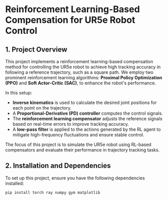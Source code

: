 # **Reinforcement Learning-Based Compensation for UR5e Robot Control**

## **1. Project Overview**
This project implements a reinforcement learning-based compensation method for controlling the UR5e robot to achieve high tracking accuracy in following a reference trajectory, such as a square path. We employ two prominent reinforcement learning algorithms: **Proximal Policy Optimization (PPO)** and **Soft Actor-Critic (SAC)**, to enhance the robot's performance.

In this setup:
- **Inverse kinematics** is used to calculate the desired joint positions for each point on the trajectory.
- A **Proportional-Derivative (PD) controller** computes the control signals.
- The **reinforcement learning compensator** adjusts the reference signals based on real-time errors to improve tracking accuracy.
- A **low-pass filter** is applied to the actions generated by the RL agent to mitigate high-frequency fluctuations and ensure stable control.

The focus of this project is to simulate the UR5e robot using RL-based compensators and evaluate their performance in trajectory tracking tasks.

## **2. Installation and Dependencies**

To set up this project, ensure you have the following dependencies installed:

```bash
pip install torch ray numpy gym matplotlib
